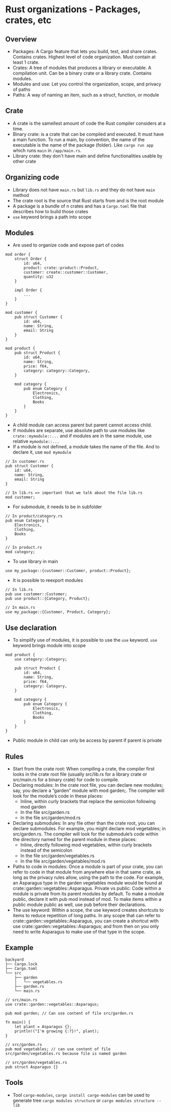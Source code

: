 # Rust organizations - Packages, crates, etc

## Overview
* Packages: A Cargo feature that lets you build, test, and share crates. Contains crates. Highest level of code organization. Must contain at least 1 crate.
* Crates: A tree of modules that produces a library or executable. A compilation unit. Can be a binary crate or a library crate. Contains modules.
* Modules and use: Let you control the organization, scope, and privacy of paths
* Paths: A way of naming an item, such as a struct, function, or module

## Crate
* A crate is the samellest amount of code the Rust compiler considers at a time.
* Binary crate: is a crate that can be compiled and executed. It must have a main function. To run a main, by convention, the name of the executable is the name of the package (folder). Like `cargo run app` which runs `main` in `/app/main.rs`.
* Library crate: they don't have main and define functionalities usable by other crate

## Organizing code
* Library does not have `main.rs` but `lib.rs` and they do not have `main` method
* The crate root is the source that Rust starts from and is the root module
* A package is a bundle of n crates and has a `Cargo.toml` file that describes how to build those crates
* `use` keyword brings a path into scope

## Modules
* Are used to organize code and expose part of codes
```
mod order {
    struct Order {
        id: u64,
        product: crate::product::Product,
        customer: create::customer::Customer,
        quantity: u32
    }

    impl Order {
        ...
    }
}

mod customer {
    pub struct Customer {
        id: u64,
        name: String,
        email: String
    }
}

mod product {
    pub struct Product {
        id: u64,
        name: String,
        price: f64,
        category: category::Category,
    }

    mod category {
        pub enum Category {
            Electronics,
            Clothing,
            Books
        }
    }
}
```
* A child module can access parent but parent cannot access child.
* If modules are separate, use absolute path to use modules like `crate::mymodule::...` and if modules are in the same module, use relative `mymodule::...`
* If a module is not defined, a module takes the name of the file. And to declare it, use `mod mymodule`
```
// In customer.rs
pub struct Customer {
    id: u64,
    name: String,
    email: String
}

// In lib.rs => important that we talk about the file lib.rs
mod customer;
```
* For submodule, it needs to be in subfolder
```
// In product/category.rs
pub enum Category {
    Electronics,
    Clothing,
    Books
}

// In product.rs
mod category;
```
* To use library in main
```
use my_package::{customer::Customer, product::Product};
```
* It is possible to reexport modules
```
// In lib.rs
pub use customer::Customer;
pub use product::{Category, Product};

// In main.rs
use my_package::{Customer, Product, Category};
```

## Use declaration
* To simplify use of modules, it is possible to use the `use` keyword. `use` keyword brings module into scope
```
mod product {
    use category::Category;

    pub struct Product {
        id: u64,
        name: String,
        price: f64,
        category: Category,
    }

    mod category {
        pub enum Category {
            Electronics,
            Clothing,
            Books
        }
    }
}
```
* Public module in child can only be access by parent if parent is private

## Rules
* Start from the crate root: When compiling a crate, the compiler first looks in the crate root file (usually src/lib.rs for a library crate or src/main.rs for a binary crate) for code to compile.
* Declaring modules: In the crate root file, you can declare new modules; say, you declare a “garden” module with mod garden;. The compiler will look for the module’s code in these places:
    * Inline, within curly brackets that replace the semicolon following mod garden
    * In the file src/garden.rs
    * In the file src/garden/mod.rs
* Declaring submodules: In any file other than the crate root, you can declare submodules. For example, you might declare mod vegetables; in src/garden.rs. The compiler will look for the submodule’s code within the directory named for the parent module in these places:
    * Inline, directly following mod vegetables, within curly brackets instead of the semicolon
    * In the file src/garden/vegetables.rs
    * In the file src/garden/vegetables/mod.rs
* Paths to code in modules: Once a module is part of your crate, you can refer to code in that module from anywhere else in that same crate, as long as the privacy rules allow, using the path to the code. For example, an Asparagus type in the garden vegetables module would be found at crate::garden::vegetables::Asparagus.
Private vs public: Code within a module is private from its parent modules by default. To make a module public, declare it with pub mod instead of mod. To make items within a public module public as well, use pub before their declarations.
* The use keyword: Within a scope, the use keyword creates shortcuts to items to reduce repetition of long paths. In any scope that can refer to crate::garden::vegetables::Asparagus, you can create a shortcut with use crate::garden::vegetables::Asparagus; and from then on you only need to write Asparagus to make use of that type in the scope.

## Example
```
backyard
├── Cargo.lock
├── Cargo.toml
└── src
    ├── garden
    │   └── vegetables.rs
    ├── garden.rs
    └── main.rs

// src/main.rs
use crate::garden::vegetables::Asparagus;

pub mod garden; // Can use content of file src/garden.rs

fn main() {
    let plant = Asparagus {};
    println!("I'm growing {:?}!", plant);
}

// src/garden.rs
pub mod vegetables; // can use content of file src/garden/vegetables.rs because file is named garden

// src/garden/vegetables.rs
pub struct Asparagus {}
```

## Tools
* Tool `cargo-modules`, `cargo install cargo-modules` can be used to generate tree `cargo modules structure` or `cargo modules structure --lib`